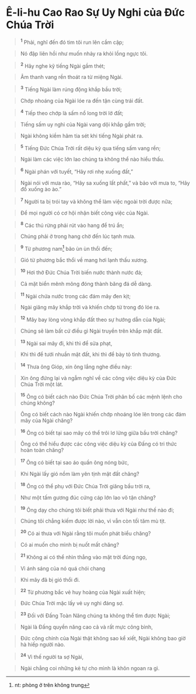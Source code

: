 

# Ê-li-hu Cao Rao Sự Uy Nghi của Đức Chúa Trời

> <sup><b>1</b></sup> Phải, nghĩ đến đó tim tôi run lên cầm cập;
>


> Nó đập liên hồi như muốn nhảy ra khỏi lồng ngực tôi.
>


> <sup><b>2</b></sup> Hãy nghe kỹ tiếng Ngài gầm thét;
>


> Âm thanh vang rền thoát ra từ miệng Ngài.
>


> <sup><b>3</b></sup> Tiếng Ngài làm rúng động khắp bầu trời;
>


> Chớp nhoáng của Ngài lóe ra đến tận cùng trái đất.
>


> <sup><b>4</b></sup> Tiếp theo chớp là sấm nổ long trời lở đất;
>


> Tiếng sấm uy nghi của Ngài vang dội khắp gầm trời;
>


> Ngài không kiềm hãm tia sét khi tiếng Ngài phát ra.
>


> <sup><b>5</b></sup> Tiếng Đức Chúa Trời rất diệu kỳ qua tiếng sấm vang rền;
>


> Ngài làm các việc lớn lao chúng ta không thể nào hiểu thấu.
>


> <sup><b>6</b></sup> Ngài phán với tuyết, “Hãy rơi nhẹ xuống đất,”
>


> Ngài nói với mưa rào, “Hãy sa xuống lất phất,” và bảo với mưa to, “Hãy đổ xuống ào ào.”
>


> <sup><b>7</b></sup> Người ta bị trói tay và không thể làm việc ngoài trời được nữa;
>


> Để mọi người có cơ hội nhận biết công việc của Ngài.
>


> <sup><b>8</b></sup> Các thú rừng phải rút vào hang để trú ẩn;
>


> Chúng phải ở trong hang chờ đến lúc tạnh mưa.
>


> <sup><b>9</b></sup> Từ phương nam[^1] bão ùn ùn thổi đến;
>


> Gió từ phương bắc thổi về mang hơi lạnh thấu xương.
>


> <sup><b>10</b></sup> Hơi thở Đức Chúa Trời biến nước thành nước đá;
>


> Cả mặt biển mênh mông đóng thành băng đá dễ dàng.
>


> <sup><b>11</b></sup> Ngài chứa nước trong các đám mây đen kịt;
>


> Ngài giăng mây khắp trời và khiến chớp từ trong đó lóe ra.
>


> <sup><b>12</b></sup> Mây bay lòng vòng khắp đất theo sự hướng dẫn của Ngài;
>


> Chúng sẽ làm bất cứ điều gì Ngài truyền trên khắp mặt đất.
>


> <sup><b>13</b></sup> Ngài sai mây đi, khi thì để sửa phạt,
>


> Khi thì để tưới nhuần mặt đất, khi thì để bày tỏ tình thương.
>


> <sup><b>14</b></sup> Thưa ông Gióp, xin ông lắng nghe điều này:
>


> Xin ông đứng lại và ngẫm nghĩ về các công việc diệu kỳ của Đức Chúa Trời một lát.
>


> <sup><b>15</b></sup> Ông có biết cách nào Đức Chúa Trời phân bố các mệnh lệnh cho chúng không?
>


> Ông có biết cách nào Ngài khiến chớp nhoáng lóe lên trong các đám mây của Ngài chăng?
>


> <sup><b>16</b></sup> Ông có biết tại sao mây có thể trôi lơ lửng giữa bầu trời chăng?
>


> Ông có thể hiểu được các công việc diệu kỳ của Đấng có tri thức hoàn toàn chăng?
>


> <sup><b>17</b></sup> Ông có biết tại sao áo quần ông nóng bức,
>


> Khi Ngài lấy gió nồm làm yên tịnh mặt đất chăng?
>


> <sup><b>18</b></sup> Ông có thể phụ với Đức Chúa Trời giăng bầu trời ra,
>


> Như một tấm gương đúc cứng cáp lớn lao vô tận chăng?
>


> <sup><b>19</b></sup> Ông dạy cho chúng tôi biết phải thưa với Ngài như thế nào đi;
>


> Chúng tôi chẳng kiếm được lời nào, vì vẫn còn tối tăm mù tịt.
>


> <sup><b>20</b></sup> Có ai thưa với Ngài rằng tôi muốn phát biểu chăng?
>


> Có ai muốn cho mình bị nuốt mất chăng?
>


> <sup><b>21</b></sup> Không ai có thể nhìn thẳng vào mặt trời đúng ngọ,
>


> Vì ánh sáng của nó quá chói chang
>


> Khi mây đã bị gió thổi đi.
>


> <sup><b>22</b></sup> Từ phương bắc vẻ huy hoàng của Ngài xuất hiện;
>


> Đức Chúa Trời mặc lấy vẻ uy nghi đáng sợ.
>


> <sup><b>23</b></sup> Đối với Đấng Toàn Năng chúng ta không thể tìm được Ngài;
>


> Ngài là Đấng quyền năng cao cả và rất mực công bình,
>


> Đức công chính của Ngài thật không sao kể xiết, Ngài không bao giờ hà hiếp người nào.
>


> <sup><b>24</b></sup> Vì thế người ta sợ Ngài,
>


> Ngài chẳng coi những kẻ tự cho mình là khôn ngoan ra gì.
>

[^1]: nt: phòng ở trên không trung
